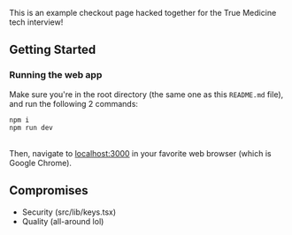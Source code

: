 This is an example checkout page hacked together for the True Medicine tech interview!

## Getting Started

### Running the web app
Make sure you're in the root directory (the same one as this `README.md` file), and run the following 2 commands:

```
npm i
npm run dev
```
\
Then, navigate to [localhost:3000](http://localhost:3000) in your favorite web browser (which is Google Chrome).


## Compromises
* Security (src/lib/keys.tsx)
* Quality (all-around lol)
